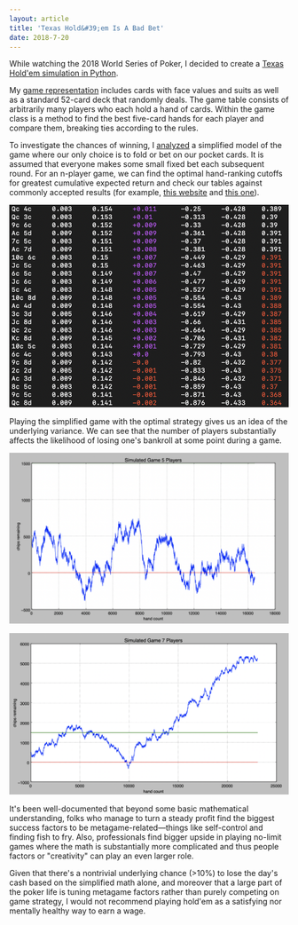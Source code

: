```yaml
---
layout: article
title: 'Texas Hold&#39;em Is A Bad Bet'
date: 2018-7-20
---
```


While watching the 2018 World Series of Poker, I decided to create a <a href="https://github.com/trattner/poker-sim" target="_blank">Texas Hold'em simulation in Python</a>.

My <a href="https://github.com/trattner/poker-sim/blob/master/hold-em.py" target="_blank">game representation</a> includes cards with face values and suits as well as a standard 52-card deck that randomly deals. The game table consists of arbitrarily many players who each hold a hand of cards. Within the game class is a method to find the best five-card hands for each player and compare them, breaking ties according to the rules.

To investigate the chances of winning, I <a href="https://github.com/trattner/poker-sim/blob/master/analyze2.py" target="_blank">analyzed</a> a simplified model of the game where our only choice is to fold or bet on our pocket cards. It is assumed that everyone makes some small fixed bet each subsequent round. For an n-player game, we can find the optimal hand-ranking cutoffs for greatest cumulative expected return and check our tables against commonly accepted results (for example, <a href="https://www.tightpoker.com/poker_hands.html" target="_blank">this website</a> and <a href="https://wizardofodds.com/games/texas-hold-em/" target="_blank">this one</a>).

![middle hands][table3]

Playing the simplified game with the optimal strategy gives us an idea of the underlying variance. We can see that the number of players substantially affects the likelihood of losing one's bankroll at some point during a game.

![simulated returns with optimal play among 5 players][n5]

![simulated returns for 7][n7]

It's been well-documented that beyond some basic mathematical understanding, folks who manage to turn a steady profit find the biggest success factors to be metagame-related&mdash;things like self-control and finding fish to fry. Also, professionals find bigger upside in playing no-limit games where the math is substantially more complicated and thus people factors or "creativity" can play an even larger role.

Given that there's a nontrivial underlying chance (>10%) to lose the day's cash based on the simplified math alone, and moreover that a large part of the poker life is tuning metagame factors rather than purely competing on game strategy, I would not recommend playing hold'em as a satisfying nor mentally healthy way to earn a wage.


<!--For 5 players, bust 0.7078 (0.0705348140991) and cashout 0.2574 (0.0700088565826).
For 6 players, bust 0.2666 (0.0668164650367) and cashout 0.7314 (0.0670077607446).
For 7 players, bust 0.1692 (0.0573703756306) and cashout 0.8308 (0.0573703756306).
For 8 players, bust 0.1588 (0.053726715887) and cashout 0.8412 (0.053726715887)-->

[table1]: /img/poker-sim/ranking-top.png#L
[table2]: /img/poker-sim/ranking-bottom.png#L
[table3]: /img/poker-sim/ranking-middle.png#L
[n5]: /img/poker-sim/5-bust.png#L
[n6]: /img/poker-sim/6-bust.png#L
[n7]: /img/poker-sim/7-bust.png#L
[n8]: /img/poker-sim/8-win.png#L
